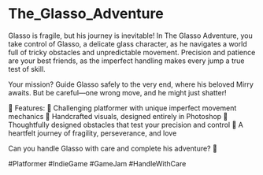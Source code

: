 # The_Glasso_Adventure

Glasso is fragile, but his journey is inevitable! In The Glasso Adventure, you take control of Glasso, a delicate glass character, as he navigates a world full of tricky obstacles and unpredictable movement. Precision and patience are your best friends, as the imperfect handling makes every jump a true test of skill.

Your mission? Guide Glasso safely to the very end, where his beloved Mirry awaits. But be careful—one wrong move, and he might just shatter!

💠 Features:
🔹 Challenging platformer with unique imperfect movement mechanics
🔹 Handcrafted visuals, designed entirely in Photoshop
🔹 Thoughtfully designed obstacles that test your precision and control
🔹 A heartfelt journey of fragility, perseverance, and love

Can you handle Glasso with care and complete his adventure? 💙

#Platformer #IndieGame #GameJam #HandleWithCare
